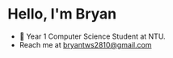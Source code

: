 # Hello, I'm Bryan
- 🌱 Year 1 Computer Science Student at NTU.
- Reach me at bryantws2810@gmail.com 